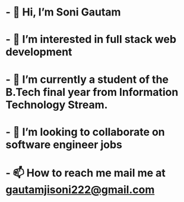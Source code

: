 # - 👋  Hi, I’m Soni Gautam 
# - 👀 I’m interested in full stack web development
# - 🌱 I’m currently a student of the B.Tech final year from Information Technology Stream.
# - 💞️ I’m looking to collaborate on software engineer jobs
# - 📫 How to reach me mail me at gautamjisoni222@gmail.com

<!---
SoniGautam222/SoniGautam222 is a ✨ special ✨ repository because its `README.md` (this file) appears on your GitHub profile.
You can click the Preview link to take a look at your changes.
--->
